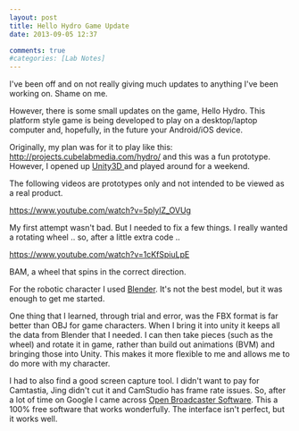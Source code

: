 ```yaml
---
layout: post
title: Hello Hydro Game Update
date: 2013-09-05 12:37

comments: true
#categories: [Lab Notes]
---
```

I've been off and on not really giving much updates to anything I've been working on. Shame on me.

However, there is some small updates on the game, Hello Hydro. This platform style game is being developed to play on a desktop/laptop computer and, hopefully, in the future your Android/iOS device.

Originally, my plan was for it to play like this: <a title="Hello, Hydro 2D Demo" href="http://projects.cubelabmedia.com/hydro/" target="_blank">http://projects.cubelabmedia.com/hydro/</a> and this was a fun prototype. However, I opened up <a title="Unity 3D - Game Engine Software" href="http://www.unity3d.com" target="_blank">Unity3D </a>and played around for a weekend.

The following videos are prototypes only and not intended to be viewed as a real product.

https://www.youtube.com/watch?v=5plylZ_OVUg

My first attempt wasn't bad. But I needed to fix a few things. I really wanted a rotating wheel .. so, after a little extra code ..

https://www.youtube.com/watch?v=1cKfSpiuLpE

BAM, a wheel that spins in the correct direction.

For the robotic character I used <a title="Blender" href="http://www.blender.org" target="_blank">Blender</a>. It's not the best model, but it was enough to get me started.

One thing that I learned, through trial and error, was the FBX format is far better than OBJ for game characters. When I bring it into unity it keeps all the data from Blender that I needed. I can then take pieces (such as the wheel) and rotate it in game, rather than build out animations (BVM) and bringing those into Unity. This makes it more flexible to me and allows me to do more with my character.

I had to also find a good screen capture tool. I didn't want to pay for Camtastia, Jing didn't cut it and CamStudio has frame rate issues. So, after a lot of time on Google I came across <a title="Open Broadcaster Software" href="http://obsproject.com/" target="_blank">Open Broadcaster Software</a>. This a 100% free software that works wonderfully. The interface isn't perfect, but it works well.
